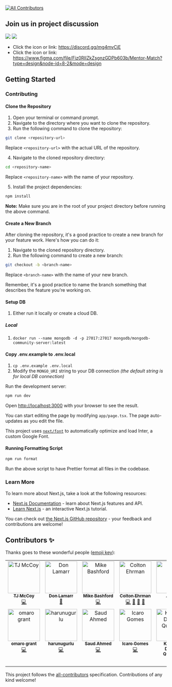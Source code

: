 <!-- ALL-CONTRIBUTORS-BADGE:START - Do not remove or modify this section -->
[![All Contributors](https://img.shields.io/badge/all_contributors-12-orange.svg?style=flat-square)](#contributors-)
<!-- ALL-CONTRIBUTORS-BADGE:END -->

## Join us in project discussion

<a href="https://discord.gg/mg4mvCjE"><img src="https://img.shields.io/badge/discord-%237289DA.svg?&style=for-the-badge&logo=discord&logoColor=white " /></a>
<a href="https://www.figma.com/file/Fiz0RIIZkZsgnzGDPb603b/Mentor-Match?type=design&node-id=8-2&mode=design"><img src="https://img.shields.io/badge/figma-%23F24E1E.svg?&style=for-the-badge&logo=figma&logoColor=white" /></a>

- Click the icon or link: https://discord.gg/mg4mvCjE
- Click the icon or link: https://www.figma.com/file/Fiz0RIIZkZsgnzGDPb603b/Mentor-Match?type=design&node-id=8-2&mode=design

## Getting Started

### Contributing

#### Clone the Repository

1. Open your terminal or command prompt.
2. Navigate to the directory where you want to clone the repository.
3. Run the following command to clone the repository:

```bash
git clone <repository-url>
```

Replace `<repository-url>` with the actual URL of the repository.

4. Navigate to the cloned repository directory:

```bash
cd <repository-name>
```

Replace `<repository-name>` with the name of your repository.

5. Install the project dependencies:

```bash
npm install
```

**Note:** Make sure you are in the root of your project directory before running the above command.

#### Create a New Branch

After cloning the repository, it's a good practice to create a new branch for your feature work. Here's how you can do it:

1. Navigate to the cloned repository directory.
2. Run the following command to create a new branch:

```bash
git checkout -b <branch-name>
```

Replace `<branch-name>` with the name of your new branch.

Remember, it's a good practice to name the branch something that describes the feature you're working on.

#### Setup DB

1. Either run it locally or create a cloud DB.

##### Local

1. `docker run --name mongodb -d -p 27017:27017 mongodb/mongodb-community-server:latest`

#### Copy .env.example to .env.local

1. `cp .env.example .env.local`
1. Modify the `MONGO_URI` string to your DB connection _(the default string is for local DB connection)_

Run the development server:

```bash
npm run dev
```

Open [http://localhost:3000](http://localhost:3000) with your browser to see the result.

You can start editing the page by modifying `app/page.tsx`. The page auto-updates as you edit the file.

This project uses [`next/font`](https://nextjs.org/docs/basic-features/font-optimization) to automatically optimize and load Inter, a custom Google Font.

#### Running Formatting Script

```bash
npm run format
```

Run the above script to have Prettier format all files in the codebase.

### Learn More

To learn more about Next.js, take a look at the following resources:

- [Next.js Documentation](https://nextjs.org/docs) - learn about Next.js features and API.
- [Learn Next.js](https://nextjs.org/learn) - an interactive Next.js tutorial.

You can check out [the Next.js GitHub repository](https://github.com/vercel/next.js/) - your feedback and contributions are welcome!

## Contributors ✨

Thanks goes to these wonderful people ([emoji key](https://allcontributors.org/docs/en/emoji-key)):

<!-- ALL-CONTRIBUTORS-LIST:START - Do not remove or modify this section -->
<!-- prettier-ignore-start -->
<!-- markdownlint-disable -->
<table>
  <tbody>
    <tr>
      <td align="center" valign="top" width="14.28%"><a href="https://github.com/tjay22"><img src="https://avatars.githubusercontent.com/u/7388732?v=4?s=100" width="100px;" alt="TJ McCoy"/><br /><sub><b>TJ McCoy</b></sub></a><br /><a href="https://github.com/Software-Developer-Academy/mentor-match/commits?author=tjay22" title="Code">💻</a></td>
      <td align="center" valign="top" width="14.28%"><a href="https://github.com/donlevans29"><img src="https://avatars.githubusercontent.com/u/18158428?v=4?s=100" width="100px;" alt="Don Lamarr"/><br /><sub><b>Don Lamarr</b></sub></a><br /><a href="https://github.com/Software-Developer-Academy/mentor-match/pulls?q=is%3Apr+reviewed-by%3Adonlevans29" title="Reviewed Pull Requests">👀</a></td>
      <td align="center" valign="top" width="14.28%"><a href="http://mikebashford.com"><img src="https://avatars.githubusercontent.com/u/13946486?v=4?s=100" width="100px;" alt="Mike Bashford"/><br /><sub><b>Mike Bashford</b></sub></a><br /><a href="https://github.com/Software-Developer-Academy/mentor-match/commits?author=mikebashford" title="Code">💻</a></td>
      <td align="center" valign="top" width="14.28%"><a href="https://coltonehrman.com"><img src="https://avatars.githubusercontent.com/u/12456288?v=4?s=100" width="100px;" alt="Colton Ehrman"/><br /><sub><b>Colton Ehrman</b></sub></a><br /><a href="https://github.com/Software-Developer-Academy/mentor-match/commits?author=coltonehrman" title="Code">💻</a> <a href="#projectManagement-coltonehrman" title="Project Management">📆</a> <a href="https://github.com/Software-Developer-Academy/mentor-match/pulls?q=is%3Apr+reviewed-by%3Acoltonehrman" title="Reviewed Pull Requests">👀</a> <a href="#ideas-coltonehrman" title="Ideas, Planning, & Feedback">🤔</a></td>
      <td align="center" valign="top" width="14.28%"><a href="https://github.com/Ragudos"><img src="https://avatars.githubusercontent.com/u/133567781?v=4?s=100" width="100px;" alt="Aaron"/><br /><sub><b>Aaron</b></sub></a><br /><a href="https://github.com/Software-Developer-Academy/mentor-match/commits?author=Ragudos" title="Code">💻</a></td>
      <td align="center" valign="top" width="14.28%"><a href="https://github.com/reuterShawn"><img src="https://avatars.githubusercontent.com/u/60119326?v=4?s=100" width="100px;" alt="Shawn Reuter"/><br /><sub><b>Shawn Reuter</b></sub></a><br /><a href="https://github.com/Software-Developer-Academy/mentor-match/commits?author=reuterShawn" title="Code">💻</a></td>
      <td align="center" valign="top" width="14.28%"><a href="https://github.com/kalpeshdhotre"><img src="https://avatars.githubusercontent.com/u/49611334?v=4?s=100" width="100px;" alt="Kalpesh"/><br /><sub><b>Kalpesh</b></sub></a><br /><a href="https://github.com/Software-Developer-Academy/mentor-match/commits?author=kalpeshdhotre" title="Code">💻</a></td>
    </tr>
    <tr>
      <td align="center" valign="top" width="14.28%"><a href="http://omarogrant.com"><img src="https://avatars.githubusercontent.com/u/74021270?v=4?s=100" width="100px;" alt="omaro grant"/><br /><sub><b>omaro grant</b></sub></a><br /><a href="https://github.com/Software-Developer-Academy/mentor-match/commits?author=ogeeDeveloper" title="Code">💻</a></td>
      <td align="center" valign="top" width="14.28%"><a href="https://github.com/harunugurlu"><img src="https://avatars.githubusercontent.com/u/83241950?v=4?s=100" width="100px;" alt="harunugurlu"/><br /><sub><b>harunugurlu</b></sub></a><br /><a href="https://github.com/Software-Developer-Academy/mentor-match/commits?author=harunugurlu" title="Code">💻</a></td>
      <td align="center" valign="top" width="14.28%"><a href="https://github.com/SaudAhmed96"><img src="https://avatars.githubusercontent.com/u/64993903?v=4?s=100" width="100px;" alt="Saud Ahmed"/><br /><sub><b>Saud Ahmed</b></sub></a><br /><a href="https://github.com/Software-Developer-Academy/mentor-match/commits?author=SaudAhmed96" title="Code">💻</a></td>
      <td align="center" valign="top" width="14.28%"><a href="https://github.com/icarodredd"><img src="https://avatars.githubusercontent.com/u/78151906?v=4?s=100" width="100px;" alt="Icaro Gomes"/><br /><sub><b>Icaro Gomes</b></sub></a><br /><a href="https://github.com/Software-Developer-Academy/mentor-match/commits?author=icarodredd" title="Code">💻</a></td>
      <td align="center" valign="top" width="14.28%"><a href="https://github.com/KQuiggins"><img src="https://avatars.githubusercontent.com/u/76880191?v=4?s=100" width="100px;" alt="Kenneth Darrick Quiggins"/><br /><sub><b>Kenneth Darrick Quiggins</b></sub></a><br /><a href="https://github.com/Software-Developer-Academy/mentor-match/commits?author=KQuiggins" title="Code">💻</a></td>
    </tr>
  </tbody>
</table>

<!-- markdownlint-restore -->
<!-- prettier-ignore-end -->

<!-- ALL-CONTRIBUTORS-LIST:END -->

This project follows the [all-contributors](https://github.com/all-contributors/all-contributors) specification. Contributions of any kind welcome!
